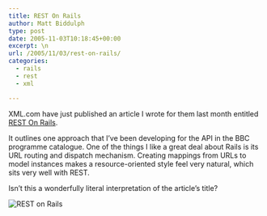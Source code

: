 ```yaml
---
title: REST On Rails
author: Matt Biddulph
type: post
date: 2005-11-03T10:18:45+00:00
excerpt: \n
url: /2005/11/03/rest-on-rails/
categories:
  - rails
  - rest
  - xml

---
```

XML.com have just published an article I wrote for them last month entitled [REST On Rails][1].

<!--more-->

  
It outlines one approach that I&#8217;ve been developing for the API in the BBC programme catalogue. One of the things I like a great deal about Rails is its URL routing and dispatch mechanism. Creating mappings from URLs to model instances makes a resource-oriented style feel very natural, which sits very well with REST.

Isn&#8217;t this a wonderfully literal interpretation of the article&#8217;s title?

![REST on Rails][2]

 [1]: https://www.xml.com/pub/a/2005/11/02/rest-on-rails.html
 [2]: https://www.hackdiary.com/images/111-rest_on_rails.gif